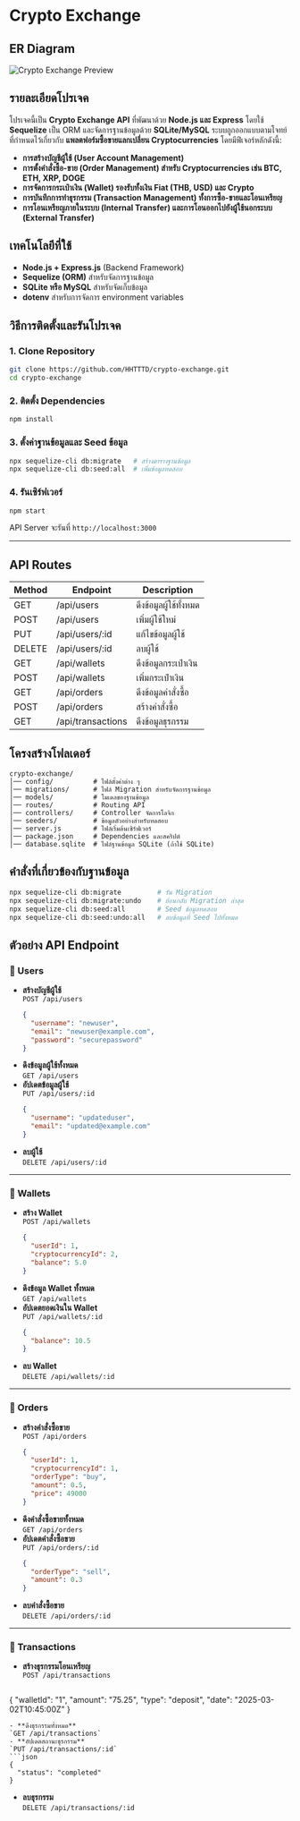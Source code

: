 # Crypto Exchange 

## ER Diagram
![Crypto Exchange Preview](https://cdn.discordapp.com/attachments/1127802967274303498/1345328161730199616/crypto-exchange.drawio1.png?ex=67c425fc&is=67c2d47c&hm=9d189c4e710ed5dcf5ba74f7a71064508fa7d2487421e42b6ae6dcdda833332c&)

## รายละเอียดโปรเจค

โปรเจคนี้เป็น **Crypto Exchange API** ที่พัฒนาด้วย **Node.js และ Express** โดยใช้ **Sequelize** เป็น ORM และจัดการฐานข้อมูลด้วย **SQLite/MySQL** ระบบถูกออกแบบตามโจทย์ที่กำหนดไว้เกี่ยวกับ **แพลตฟอร์มซื้อขายแลกเปลี่ยน Cryptocurrencies** โดยมีฟีเจอร์หลักดังนี้:
- **การสร้างบัญชีผู้ใช้ (User Account Management)**
- **การตั้งคำสั่งซื้อ-ขาย (Order Management) สำหรับ Cryptocurrencies เช่น BTC, ETH, XRP, DOGE**
- **การจัดการกระเป๋าเงิน (Wallet) รองรับทั้งเงิน Fiat (THB, USD) และ Crypto**
- **การบันทึกการทำธุรกรรม (Transaction Management) ทั้งการซื้อ-ขายและโอนเหรียญ**
- **การโอนเหรียญภายในระบบ (Internal Transfer) และการโอนออกไปยังผู้ใช้นอกระบบ (External Transfer)**

## เทคโนโลยีที่ใช้
- **Node.js + Express.js** (Backend Framework)
- **Sequelize (ORM)** สำหรับจัดการฐานข้อมูล
- **SQLite หรือ MySQL** สำหรับจัดเก็บข้อมูล
- **dotenv** สำหรับการจัดการ environment variables

## วิธีการติดตั้งและรันโปรเจค
### 1. Clone Repository
```bash
git clone https://github.com/HHTTTD/crypto-exchange.git
cd crypto-exchange
```
### 2. ติดตั้ง Dependencies
```bash
npm install
```
### 3. ตั้งค่าฐานข้อมูลและ Seed ข้อมูล
```bash
npx sequelize-cli db:migrate   # สร้างตารางฐานข้อมูล
npx sequelize-cli db:seed:all  # เพิ่มข้อมูลทดสอบ
```
### 4. รันเซิร์ฟเวอร์
```bash
npm start
```
API Server จะรันที่ `http://localhost:3000`

---
## API Routes

| Method | Endpoint         | Description |
|--------|-----------------|-------------|
| GET    | /api/users      | ดึงข้อมูลผู้ใช้ทั้งหมด |
| POST   | /api/users      | เพิ่มผู้ใช้ใหม่ |
| PUT    | /api/users/:id  | แก้ไขข้อมูลผู้ใช้ |
| DELETE | /api/users/:id  | ลบผู้ใช้ |
| GET    | /api/wallets    | ดึงข้อมูลกระเป๋าเงิน |
| POST   | /api/wallets    | เพิ่มกระเป๋าเงิน |
| GET    | /api/orders     | ดึงข้อมูลคำสั่งซื้อ |
| POST   | /api/orders     | สร้างคำสั่งซื้อ |
| GET    | /api/transactions | ดึงข้อมูลธุรกรรม |

## โครงสร้างโฟลเดอร์
```
crypto-exchange/
│── config/          # ไฟล์ตั้งค่าต่าง ๆ
│── migrations/      # ไฟล์ Migration สำหรับจัดการฐานข้อมูล
│── models/          # โมเดลของฐานข้อมูล
│── routes/          # Routing API
│── controllers/     # Controller จัดการโลจิก
│── seeders/         # ข้อมูลตัวอย่างสำหรับทดสอบ
│── server.js        # ไฟล์เริ่มต้นเซิร์ฟเวอร์
│── package.json     # Dependencies และสคริปต์
│── database.sqlite  # ไฟล์ฐานข้อมูล SQLite (ถ้าใช้ SQLite)
```

## คำสั่งที่เกี่ยวข้องกับฐานข้อมูล
```sh
npx sequelize-cli db:migrate         # รัน Migration
npx sequelize-cli db:migrate:undo    # ย้อนกลับ Migration ล่าสุด
npx sequelize-cli db:seed:all        # Seed ข้อมูลทดสอบ
npx sequelize-cli db:seed:undo:all   # ลบข้อมูลที่ Seed ไปทั้งหมด
```

## ตัวอย่าง API Endpoint

### 🔹 Users
- **สร้างบัญชีผู้ใช้**  
  `POST /api/users`
  ```json
  {
    "username": "newuser",
    "email": "newuser@example.com",
    "password": "securepassword"
  }
  ```
- **ดึงข้อมูลผู้ใช้ทั้งหมด**  
  `GET /api/users`
- **อัปเดตข้อมูลผู้ใช้**  
  `PUT /api/users/:id`
  ```json
  {
    "username": "updateduser",
    "email": "updated@example.com"
  }
  ```
- **ลบผู้ใช้**  
  `DELETE /api/users/:id`

---

### 🔹 Wallets
- **สร้าง Wallet**  
  `POST /api/wallets`
  ```json
  {
    "userId": 1,
    "cryptocurrencyId": 2,
    "balance": 5.0
  }
  ```
- **ดึงข้อมูล Wallet ทั้งหมด**  
  `GET /api/wallets`
- **อัปเดตยอดเงินใน Wallet**  
  `PUT /api/wallets/:id`
  ```json
  {
    "balance": 10.5
  }
  ```
- **ลบ Wallet**  
  `DELETE /api/wallets/:id`

---

### 🔹 Orders
- **สร้างคำสั่งซื้อขาย**  
  `POST /api/orders`
  ```json
  {
    "userId": 1,
    "cryptocurrencyId": 1,
    "orderType": "buy",
    "amount": 0.5,
    "price": 49000
  }
  ```
- **ดึงคำสั่งซื้อขายทั้งหมด**  
  `GET /api/orders`
- **อัปเดตคำสั่งซื้อขาย**  
  `PUT /api/orders/:id`
  ```json
  {
    "orderType": "sell",
    "amount": 0.3
  }
  ```
- **ลบคำสั่งซื้อขาย**  
  `DELETE /api/orders/:id`

---

### 🔹 Transactions
- **สร้างธุรกรรมโอนเหรียญ**  
  `POST /api/transactions`
  ```json
{
    "walletId": "1",
    "amount": "75.25",
    "type": "deposit",
    "date": "2025-03-02T10:45:00Z"
  }
  ```
- **ดึงธุรกรรมทั้งหมด**  
  `GET /api/transactions`
- **อัปเดตสถานะธุรกรรม**  
  `PUT /api/transactions/:id`
  ```json
  {
    "status": "completed"
  }
  ```
- **ลบธุรกรรม**  
  `DELETE /api/transactions/:id`

